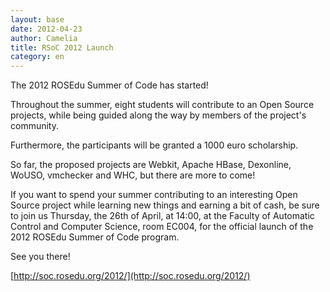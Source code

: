 ```yaml
---
layout: base
date: 2012-04-23
author: Camelia
title: RSoC 2012 Launch
category: en
---
```


The 2012 ROSEdu Summer of Code has started!

Throughout the summer, eight students will contribute to an Open Source projects, while being guided along the way by members of the project's community.

Furthermore, the participants will be granted a 1000 euro scholarship.

So far, the proposed projects are Webkit, Apache HBase, Dexonline, WoUSO, vmchecker and WHC, but there are more to come!

If you want to spend your summer contributing to an interesting Open Source project while learning new things and earning a bit of cash, be sure to join us Thursday, the 26th of April, at 14:00, at the Faculty of Automatic Control and Computer Science, room EC004, for the official launch of the 2012 ROSEdu Summer of Code program.

See you there!

[http://soc.rosedu.org/2012/](http://soc.rosedu.org/2012/)

